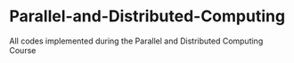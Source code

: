 # Parallel-and-Distributed-Computing

All codes implemented during the Parallel and Distributed Computing Course
